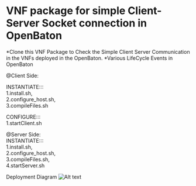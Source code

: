 # VNF package for simple Client-Server Socket connection in OpenBaton

*Clone this VNF Package to Check the Simple Client Server Communication in the VNFs deployed in the OpenBaton.
*Various LifeCycle Events in OpenBaton 

@Client Side: 

INSTANTIATE::: <br>
1.install.sh,<br>
2.configure_host.sh,<br>
3.compileFiles.sh

CONFIGURE:::<br>
1.startClient.sh <br>


@Server Side: <br>
INSTANTIATE::: <br>
1.install.sh, <br>
2.configure_host.sh,  <br>
3.compileFiles.sh,  <br>
4.startServer.sh <br>

Deployment Diagram 
![Alt text](simpleClientServerOpenBaton/Graph_Simple_client_server.png "Graph")


